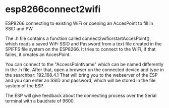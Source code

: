 # esp8266connect2wifi
ESP8266 connecting to existing WiFi or opening an AccesPoint to fill in SSID and PW

The .h file contains a function called connect2wifiorstartAccesPoint(), which reads a saved WiFi SSID and Password from a text file created in the SPIFFS file system
on the ESP8266. It tries to connect to the WiFi, if that failes, it creates an AccesPoint.

You can connect to the "AccessPointName" which can be named differently in the .h file. 
After that, open a browser on the connected device and type in the searchbar: 192.168.4.1
That will bring you to the webserver of the ESP and you can enter an SSID and password, which will be stored in the file system of the ESP.

The ESP will give feedback about the connecting process over the Serial terminal with a baudrate of 9600.

